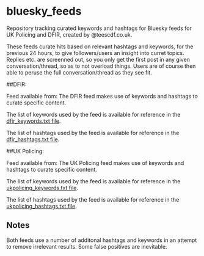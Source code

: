 # bluesky_feeds

Repository tracking curated keywords and hashtags for Bluesky feeds for UK Policing and DFIR, created by @teescdf.co.uk.

These feeds curate hits based on relevant hashtags and keywords, for the previous 24 hours, to give followers/users an insight into curret topics. Replies etc. are screenned out, so you only get the first post in any given conversation/thread, so as to not overload things. Users are of course then able to peruse the full conversation/thread as they see fit.

##DFIR:

Feed available from: 
The DFIR feed makes use of keywords and hashtags to curate specific content.

The list of keywords used by the feed is available for reference in the [dfir_keywords.txt file](dfir_keywords.txt).

The list of hashtags used by the feed is available for reference in the [dfir_hashtags.txt file](dfir_hashtags.txt).

##UK Policing:

Feed available from: 
The UK Policing feed makes use of keywords and hashtags to curate specific content.

The list of keywords used by the feed is available for reference in the [ukpolicing_keywords.txt file](ukpolicing_keywords.txt).

The list of hashtags used by the feed is available for reference in the [ukpolicing_hashtags.txt file](ukpolicing_hashtags.txt).

## Notes

Both feeds use a number of additonal hashtags and keywords in an attempt to remove irrelevant results. Some false positives are inevitable.

